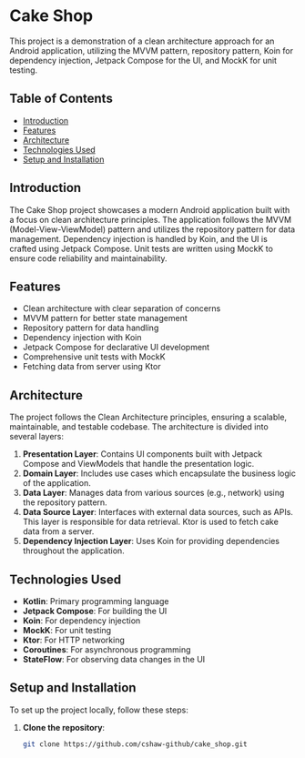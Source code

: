 # Cake Shop

This project is a demonstration of a clean architecture approach for an Android application, utilizing the MVVM pattern, repository pattern, Koin for dependency injection, Jetpack Compose for the UI, and MockK for unit testing.

## Table of Contents

- [Introduction](#introduction)
- [Features](#features)
- [Architecture](#architecture)
- [Technologies Used](#technologies-used)
- [Setup and Installation](#setup-and-installation)

## Introduction

The Cake Shop project showcases a modern Android application built with a focus on clean architecture principles. The application follows the MVVM (Model-View-ViewModel) pattern and utilizes the repository pattern for data management. Dependency injection is handled by Koin, and the UI is crafted using Jetpack Compose. Unit tests are written using MockK to ensure code reliability and maintainability.

## Features

- Clean architecture with clear separation of concerns
- MVVM pattern for better state management
- Repository pattern for data handling
- Dependency injection with Koin
- Jetpack Compose for declarative UI development
- Comprehensive unit tests with MockK
- Fetching data from server using Ktor

## Architecture

The project follows the Clean Architecture principles, ensuring a scalable, maintainable, and testable codebase. The architecture is divided into several layers:

1. **Presentation Layer**: Contains UI components built with Jetpack Compose and ViewModels that handle the presentation logic.
2. **Domain Layer**: Includes use cases which encapsulate the business logic of the application.
3. **Data Layer**: Manages data from various sources (e.g., network) using the repository pattern.
4. **Data Source Layer**: Interfaces with external data sources, such as APIs. This layer is responsible for data retrieval. Ktor is used to fetch cake data from a server.
5. **Dependency Injection Layer**: Uses Koin for providing dependencies throughout the application.

## Technologies Used

- **Kotlin**: Primary programming language
- **Jetpack Compose**: For building the UI
- **Koin**: For dependency injection
- **MockK**: For unit testing
- **Ktor**: For HTTP networking
- **Coroutines**: For asynchronous programming
- **StateFlow**: For observing data changes in the UI

## Setup and Installation

To set up the project locally, follow these steps:

1. **Clone the repository**:
   ```bash
   git clone https://github.com/cshaw-github/cake_shop.git
